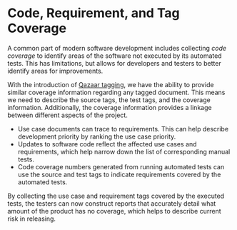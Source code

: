 # Code, Requirement, and Tag Coverage

A common part of modern software development includes collecting *code coverage* to identify areas of the software not executed by its automated tests.  This has limitations, but allows for developers and testers to better identify areas for improvements.

With the introduction of [Qazaar tagging](ontology.md), we have the ability to provide similar coverage information regarding any tagged document.  This means we need to describe the source tags, the test tags, and the coverage information.  Additionally, the coverage information provides a linkage between different aspects of the project.

- Use case documents can trace to requirements.  This can help describe development priority by ranking the use case priority.
- Updates to software code reflect the affected use cases and requirements, which help narrow down the list of corresponding manual tests.
- Code coverage numbers generated from running automated tests can use the source and test tags to indicate requirements covered by the automated tests.

By collecting the use case and requirement tags covered by the executed tests, the testers can now construct reports that accurately detail what amount of the product has no coverage, which helps to describe current risk in releasing.
